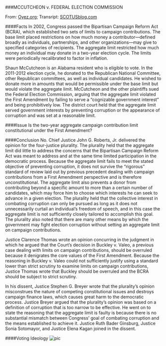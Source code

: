 ###MCCUTCHEON v. FEDERAL ELECTION COMMISSION

From: [Oyez.org](http://www.oyez.org/cases/2010-2019/2013/2013_12_536#sort=ideology);
Transript: [SCOTUSblog.com](http://www.supremecourt.gov/oral_arguments/argument_transcripts/12-536_21o2.pdf)

####Facts
In 2002, Congress passed the Bipartisan Campaign Reform Act (BCRA), which established two sets of limits to campaign contributions. The base limit placed restrictions on how much money a contributor—defined broadly as individuals, partnerships, and other organizations—may give to specified categories of recipients. The aggregate limit restricted how much money an individual may donate in a two-year election cycle. The limits were periodically recalibrated to factor in inflation.

Shaun McCutcheon is an Alabama resident who is eligible to vote. In the 2011-2012 election cycle, he donated to the Republican National Committee, other Republican committees, as well as individual candidates. He wished to donate more in amounts that would be permissible under the base limit but would violate the aggregate limit. McCutcheon and the other plaintiffs sued the Federal Election Commission, arguing that the aggregate limit violated the First Amendment by failing to serve a “cognizable government interest” and being prohibitively low. The district court held that the aggregate limit served government interests by preventing corruption or the appearance of corruption and was set at a reasonable limit.

####Issue
Is the two-year aggregate campaign contribution limit constitutional under the First Amendment?

####Conclusion
No. Chief Justice John G. Roberts, Jr. delivered the opinion for the four-justice plurality. The plurality held that the aggregate limit did little to address the concerns that the Bipartisan Campaign Reform Act was meant to address and at the same time limited participation in the democratic process. Because the aggregate limit fails to meet the stated objective of preventing corruption, it does not survive the “rigorous” standard of review laid out by previous precedent dealing with campaign contributions from a First Amendment perspective and is therefore unconstitutional. The aggregate limit also prevents a donor from contributing beyond a specific amount to more than a certain number of candidates, which may force him to choose which interests he can seek to advance in a given election. The plurality held that the collective interest in combating corruption can only be pursued as long as it does not unnecessarily curtail an individual’s freedom of speech, and in this case the aggregate limit is not sufficiently closely tailored to accomplish this goal. The plurality also noted that there are many other means by which the government may fight election corruption without setting an aggregate limit on campaign contributions.

Justice Clarence Thomas wrote an opinion concurring in the judgment in which he argued that the Court’s decision in Buckley v. Valeo, a previous case dealing with limits on campaign contributions, should be overruled because it denigrates the core values of the First Amendment. Because the reasoning in Buckley v. Valeo could not sufficiently justify using a standard lower than strict scrutiny to examine limits on campaign contributions, Justice Thomas wrote that Buckley should be overruled and the BCRA should be subject to strict scrutiny.

In his dissent, Justice Stephen G. Breyer wrote that the plurality’s opinion misconstrues the nature of competing constitutional issues and destroys campaign finance laws, which causes great harm to the democratic process. Justice Breyer argued that the plurality’s opinion was based on a definition of corruption that is too narrow to be effective. He went on to state the reasoning that the aggregate limit is faulty is because there is no substantial mismatch between Congress’ goal of combating corruption and the means established to achieve it. Justice Ruth Bader Ginsburg, Justice Sonia Sotomayor, and Justice Elena Kagan joined in the dissent.

####Voting Ideology
![pic](http://patellis.files.wordpress.com/2014/04/untitled.png)
